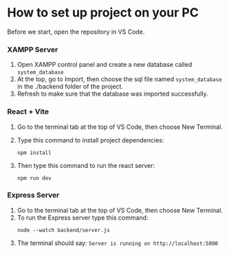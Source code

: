 # How to set up project on your PC


Before we start, open the repository in VS Code.

### XAMPP Server

1. Open XAMPP control panel and create a new database called `system_database`
2. At the top, go to Import, then choose the sql file named `system_database` in the ./backend folder of the project.
3. Refresh to make sure that the database was imported successfully.

### React + Vite

1. Go to the terminal tab at the top of VS Code, then choose New Terminal.
2. Type this command to install project dependencies:

	``` 
	npm install 
	```
 
4. Then type this command to run the react server:

	```
	npm run dev
	```

### Express Server

1. Go to the terminal tab at the top of VS Code, then choose New Terminal.
2. To run the Express server type this command:
	``` 
	node --watch backend/server.js
	```
3. The terminal should say: `Server is running on http://localhost:5000`
